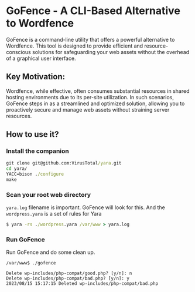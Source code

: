# GoFence - A CLI-Based Alternative to Wordfence
GoFence is a command-line utility that offers a powerful alternative to Wordfence. This tool is designed to provide efficient and resource-conscious solutions for safeguarding your web assets without the overhead of a graphical user interface.

## Key Motivation:
Wordfence, while effective, often consumes substantial resources in shared hosting environments due to its per-site utilization. In such scenarios, GoFence steps in as a streamlined and optimized solution, allowing you to proactively secure and manage web assets without straining server resources.

## How to use it?
### Install the companion
```cmd
git clone git@github.com:VirusTotal/yara.git
cd yara/
YACC=bison ./configure
make
```
### Scan your root web directory
`yara.log` filename is important. GoFence will look for this.
And the `wordpress.yara` is a set of rules for Yara
```cmd
$ yara -rs ./wordpress.yara /var/www > yara.log
```
### Run GoFence
Run GoFence and do some clean up.
```
/var/www$ ./gofence

Delete wp-includes/php-compat/good.php? [y/n]: n
Delete wp-includes/php-compat/bad.php? [y/n]: y
2023/08/15 15:17:15 Deleted wp-includes/php-compat/bad.php

```
